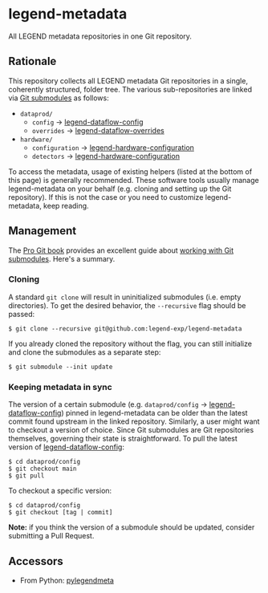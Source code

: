 # legend-metadata

All LEGEND metadata repositories in one Git repository.

## Rationale

This repository collects all LEGEND metadata Git repositories in a single, coherently structured, folder tree.
The various sub-repositories are linked via [Git submodules](https://git-scm.com/book/en/v2/Git-Tools-Submodules) as follows:

- `dataprod/`
  - `config` → [legend-dataflow-config](https://github.com/legend-exp/legend-dataflow-config)
  - `overrides` → [legend-dataflow-overrides](https://github.com/legend-exp/legend-dataflow-overrides)
- `hardware/`
  - `configuration` → [legend-hardware-configuration](https://github.com/legend-exp/legend-hardware-configuration)
  - `detectors` → [legend-hardware-configuration](https://github.com/legend-exp/legend-detectors)
  
To access the metadata, usage of existing helpers (listed at the bottom of this page) is generally recommended.
These software tools usually manage legend-metadata on your behalf (e.g. cloning and setting up the Git repository).
If this is not the case or you need to customize legend-metadata, keep reading.

## Management

The [Pro Git book](https://git-scm.com/book) provides an excellent guide about
[working with Git submodules](https://git-scm.com/book/en/v2/Git-Tools-Submodules).
Here's a summary.

### Cloning

A standard `git clone` will result in uninitialized submodules (i.e. empty directories).
To get the desired behavior, the `--recursive` flag should be passed:

```console
$ git clone --recursive git@github.com:legend-exp/legend-metadata
```

If you already cloned the repository without the flag, you can still initialize and clone the submodules as a separate step:

```console
$ git submodule --init update
```

### Keeping metadata in sync

The version of a certain submodule (e.g. `dataprod/config` → [legend-dataflow-config](https://github.com/legend-exp/legend-dataflow-config))
pinned in legend-metadata can be older than the latest commit found upstream in the linked repository.
Similarly, a user might want to checkout a version of choice. Since Git submodules are Git repositories
themselves, governing their state is straightforward. To pull the latest version of 
[legend-dataflow-config](https://github.com/legend-exp/legend-dataflow-config):

```console
$ cd dataprod/config
$ git checkout main
$ git pull
```

To checkout a specific version:

```console
$ cd dataprod/config
$ git checkout [tag | commit]
```

**Note:** if you think the version of a submodule should be updated, consider submitting a Pull Request.
  
## Accessors
- From Python: [pylegendmeta](https://github.com/legend-exp/pylegendmeta)
